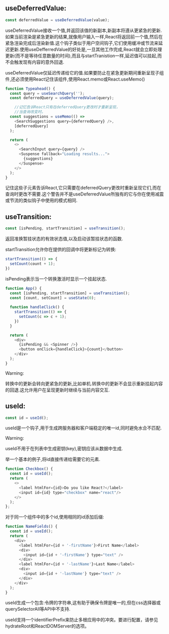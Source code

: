 ## useDeferredValue:

```js
const deferredValue = useDeferredValue(value);
```

useDeferredValue接收一个值,并返回该值的新副本,新副本将遵从更紧急的更新.如果当前渲染是紧急更新的结果,就像用户输入一样,React将返回前一个值,然后在紧急渲染完成后渲染新值.这个钩子类似于用户空间钩子,它们使用缓冲或节流来延迟更新.使用useDefferredValue的好处是,一旦其他工作完成,React就会立即处理更新(而不是等待任意数量的时间),而且与startTranistion一样,延迟值可以挂起,而不会触发现有内容的意外回退.

useDeferredValue仅延迟传递给它的值.如果要防止在紧急更新期间重新呈现子组件,还必须使用React记住该组件,使用React.memo或React.useMemo()

```js
function Typeahead() {
  const query = useSearchQuery('');
  const deferredQuery = useDeferredValue(query);

  	//记忆告诉React只有在deferredQuery更改时才重新呈现，
	//当查询改变时。
  const suggestions = useMemo(() =>
    <SearchSuggestions query={deferredQuery} />,
    [deferredQuery]
  );

  return (
    <>
      <SearchInput query={query} />
      <Suspense fallback="Loading results...">
        {suggestions}
      </Suspense>
    </>
  );
}
```

记住这些子元素告诉React,它只需要在deferredQuery更改时重新呈现它们,而在查询时更改不需要.这个警告并不是useDeferredValue所独有的它与你在使用减震或节流的类似钩子中使用的模式相同.

## useTransition:

```js
const [isPending, startTransition] = useTransition();
```

返回准换暂挂状态的有效状态值,以及启动该暂挂状态的函数.

startTransition允许你在提供的回调中将更新标记为转换:

```js
startTransition(() => {
  setCount(count + 1);
})
```

isPending表示当一个转换激活时显示一个挂起状态.

```js
function App() {
  const [isPending, startTransition] = useTransition();
  const [count, setCount] = useState(0);
  
  function handleClick() {
    startTransition(() => {
      setCount(c => c + 1);
    })
  }

  return (
    <div>
      {isPending && <Spinner />}
      <button onClick={handleClick}>{count}</button>
    </div>
  );
}
```

Warning:

转换中的更新会转向更紧急的更新,比如单机.转换中的更新不会显示重新挂起内容的回退.这允许用户在呈现更新时继续与当前内容交互.

## useId:

```js
const id = useId();
```

useId是一个钩子,用于生成跨服务器和客户端稳定的唯一id,同时避免水合不匹配.

Warning:

useId不用于在列表中生成密钥(key),密钥应该从数据中生成.

举一个基本的例子,将id直接传递给需要它的元素.

```js
function Checkbox() {
  const id = useId();
  return (
    <>
      <label htmlFor={id}>Do you like React?</label>
      <input id={id} type="checkbox" name="react"/>
    </>
  );
};
```

对于同一个组件中的多个id,使用相同的id添加后缀:

```js
function NameFields() {
  const id = useId();
  return (
    <div>
      <label htmlFor={id + '-firstName'}>First Name</label>
      <div>
        <input id={id + '-firstName'} type="text" />
      </div>
      <label htmlFor={id + '-lastName'}>Last Name</label>
      <div>
        <input id={id + '-lastName'} type="text" />
      </div>
    </div>
  );
}
```

useId生成一个包含:令牌的字符串,这有助于确保令牌是唯一的,但在css选择器或querySelectorAll等API中不支持.

useId支持一个identifierPrefix来防止多根应用中的冲突。要进行配置，请参见hydrateRoot和ReactDOMServer的选项。 